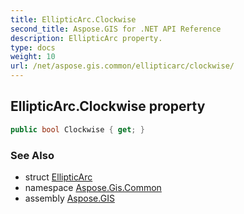 ```yaml
---
title: EllipticArc.Clockwise
second_title: Aspose.GIS for .NET API Reference
description: EllipticArc property. 
type: docs
weight: 10
url: /net/aspose.gis.common/ellipticarc/clockwise/
---
```

## EllipticArc.Clockwise property

```csharp
public bool Clockwise { get; }
```

### See Also

* struct [EllipticArc](../)
* namespace [Aspose.Gis.Common](../../ellipticarc/)
* assembly [Aspose.GIS](../../../)


